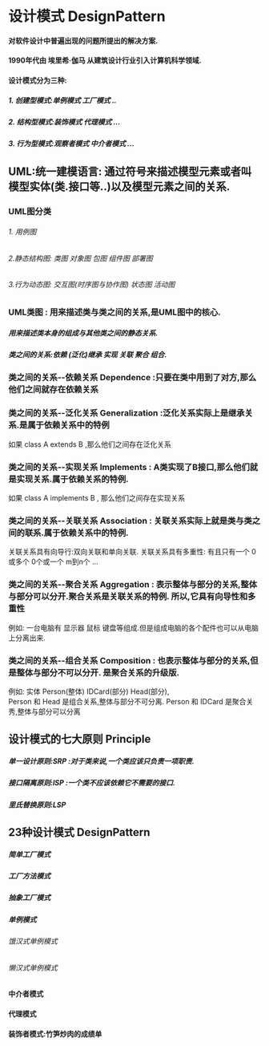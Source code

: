 # 设计模式 DesignPattern
#### 对软件设计中普遍出现的问题所提出的解决方案. 
#### 1990年代由 埃里希·伽马 从建筑设计行业引入计算机科学领域.

#### 设计模式分为三种:
   ##### 1. 创建型模式:单例模式 工厂模式 ..
   ##### 2. 结构型模式:装饰模式 代理模式 ...
   ##### 3. 行为型模式:观察者模式 中介者模式 ...

## UML:统一建模语言: 通过符号来描述模型元素或者叫模型实体(类.接口等..)以及模型元素之间的关系.
### UML图分类
   ###### 1. 用例图
   ###### 2.静态结构图: 类图 对象图 包图 组件图 部署图
   ###### 3.行为动态图: 交互图(时序图与协作图) 状态图 活动图
   
### UML类图 : 用来描述类与类之间的关系,是UML图中的核心.
##### 用来描述类本身的组成与其他类之间的静态关系.
##### 类之间的关系:依赖 (泛化)继承 实现 关联 聚合 组合.

### 类之间的关系--依赖关系 Dependence :只要在类中用到了对方,那么他们之间就存在依赖关系

### 类之间的关系--泛化关系 Generalization :泛化关系实际上是继承关系.是属于依赖关系中的特例
   如果 class A extends B ,那么他们之间存在泛化关系
   
### 类之间的关系--实现关系 Implements : A类实现了B接口,那么他们就是实现关系.属于依赖关系的特例.
   如果 class A implements B , 那么他们之间存在实现关系
   
### 类之间的关系--关联关系 Association :  关联关系实际上就是类与类之间的联系.属于依赖关系中的特例.
   关联关系具有向导行:双向关联和单向关联.
   关联关系具有多重性: 有且只有一个 0或多个 0个或一个 m到n个 ...
     
### 类之间的关系--聚合关系 Aggregation :   表示整体与部分的关系,整体与部分可以分开.聚合关系是关联关系的特例. 所以,它具有向导性和多重性
   例如: 一台电脑有 显示器 鼠标 键盘等组成.但是组成电脑的各个配件也可以从电脑上分离出来.
   
 ### 类之间的关系--组合关系 Composition :   也表示整体与部分的关系,但是整体与部分不可以分开. 是聚合关系的升级版.
  例如: 实体 Person(整体) IDCard(部分) Head(部分),  
  Person 和 Head 是组合关系,整体与部分不可分离. 
  Person 和 IDCard 是聚合关秀,整体与部分可以分离
  


## 设计模式的七大原则 Principle
##### 单一设计原则:SRP :对于类来说,一个类应该只负责一项职责.
##### 接口隔离原则:ISP :一个类不应该依赖它不需要的接口.
##### 里氏替换原则:LSP

## 23种设计模式 DesignPattern

##### 简单工厂模式
##### 工厂方法模式
##### 抽象工厂模式


##### 单例模式
######  饿汉式单例模式
######  懒汉式单例模式

#### 中介者模式
#### 代理模式
#### 装饰者模式:竹笋炒肉的成绩单


